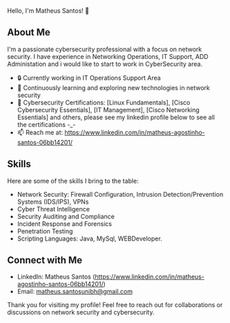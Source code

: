 Hello, I'm Matheus Santos! 👋

## About Me
I'm a passionate cybersecurity professional with a focus on network security. I have experience in Networking Operations, IT Support, ADD Administation and i would like to start to work in CyberSecurity area.

- 🔒 Currently working in IT Operations Support Area
- 🌱 Continuously learning and exploring new technologies in network security
- 💼 Cybersecurity Certifications: [Linux Fundamentals], [Cisco Cybersecurity Essentials], [IT Management], [Cisco Networking Essentials] and others, please see my linkedin profile below to see all the certifications -_-
- 📫 Reach me at: https://www.linkedin.com/in/matheus-agostinho-santos-06bb14201/

## Skills
Here are some of the skills I bring to the table:

- Network Security: Firewall Configuration, Intrusion Detection/Prevention Systems (IDS/IPS), VPNs
- Cyber Threat Intelligence
- Security Auditing and Compliance
- Incident Response and Forensics
- Penetration Testing
- Scripting Languages: Java, MySql, WEBDeveloper.

## Connect with Me
- LinkedIn: Matheus Santos (https://www.linkedin.com/in/matheus-agostinho-santos-06bb14201/)
- Email: matheus.santosunibh@gmail.com

Thank you for visiting my profile! Feel free to reach out for collaborations or discussions on network security and cybersecurity.
